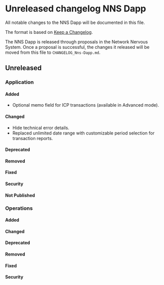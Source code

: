 # Unreleased changelog NNS Dapp

All notable changes to the NNS Dapp will be documented in this file.

The format is based on [Keep a Changelog](https://keepachangelog.com/en/1.0.0/).

The NNS Dapp is released through proposals in the Network Nervous System. Once a
proposal is successful, the changes it released will be moved from this file to
`CHANGELOG_Nns-Dapp.md`.

## Unreleased

### Application

#### Added

- Optional memo field for ICP transactions (available in Advanced mode).

#### Changed

- Hide technical error details.
- Replaced unlimited date range with customizable period selection for transaction reports.

#### Deprecated

#### Removed

#### Fixed

#### Security

#### Not Published

### Operations

#### Added

#### Changed

#### Deprecated

#### Removed

#### Fixed

#### Security
